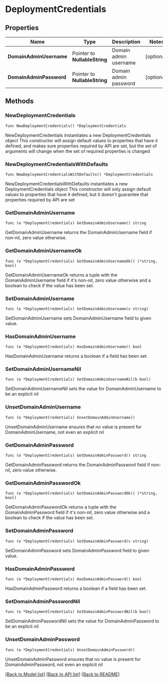 # DeploymentCredentials

## Properties

Name | Type | Description | Notes
------------ | ------------- | ------------- | -------------
**DomainAdminUsername** | Pointer to **NullableString** | Domain admin username | [optional] 
**DomainAdminPassword** | Pointer to **NullableString** | Domain admin password | [optional] 

## Methods

### NewDeploymentCredentials

`func NewDeploymentCredentials() *DeploymentCredentials`

NewDeploymentCredentials instantiates a new DeploymentCredentials object
This constructor will assign default values to properties that have it defined,
and makes sure properties required by API are set, but the set of arguments
will change when the set of required properties is changed

### NewDeploymentCredentialsWithDefaults

`func NewDeploymentCredentialsWithDefaults() *DeploymentCredentials`

NewDeploymentCredentialsWithDefaults instantiates a new DeploymentCredentials object
This constructor will only assign default values to properties that have it defined,
but it doesn't guarantee that properties required by API are set

### GetDomainAdminUsername

`func (o *DeploymentCredentials) GetDomainAdminUsername() string`

GetDomainAdminUsername returns the DomainAdminUsername field if non-nil, zero value otherwise.

### GetDomainAdminUsernameOk

`func (o *DeploymentCredentials) GetDomainAdminUsernameOk() (*string, bool)`

GetDomainAdminUsernameOk returns a tuple with the DomainAdminUsername field if it's non-nil, zero value otherwise
and a boolean to check if the value has been set.

### SetDomainAdminUsername

`func (o *DeploymentCredentials) SetDomainAdminUsername(v string)`

SetDomainAdminUsername sets DomainAdminUsername field to given value.

### HasDomainAdminUsername

`func (o *DeploymentCredentials) HasDomainAdminUsername() bool`

HasDomainAdminUsername returns a boolean if a field has been set.

### SetDomainAdminUsernameNil

`func (o *DeploymentCredentials) SetDomainAdminUsernameNil(b bool)`

 SetDomainAdminUsernameNil sets the value for DomainAdminUsername to be an explicit nil

### UnsetDomainAdminUsername
`func (o *DeploymentCredentials) UnsetDomainAdminUsername()`

UnsetDomainAdminUsername ensures that no value is present for DomainAdminUsername, not even an explicit nil
### GetDomainAdminPassword

`func (o *DeploymentCredentials) GetDomainAdminPassword() string`

GetDomainAdminPassword returns the DomainAdminPassword field if non-nil, zero value otherwise.

### GetDomainAdminPasswordOk

`func (o *DeploymentCredentials) GetDomainAdminPasswordOk() (*string, bool)`

GetDomainAdminPasswordOk returns a tuple with the DomainAdminPassword field if it's non-nil, zero value otherwise
and a boolean to check if the value has been set.

### SetDomainAdminPassword

`func (o *DeploymentCredentials) SetDomainAdminPassword(v string)`

SetDomainAdminPassword sets DomainAdminPassword field to given value.

### HasDomainAdminPassword

`func (o *DeploymentCredentials) HasDomainAdminPassword() bool`

HasDomainAdminPassword returns a boolean if a field has been set.

### SetDomainAdminPasswordNil

`func (o *DeploymentCredentials) SetDomainAdminPasswordNil(b bool)`

 SetDomainAdminPasswordNil sets the value for DomainAdminPassword to be an explicit nil

### UnsetDomainAdminPassword
`func (o *DeploymentCredentials) UnsetDomainAdminPassword()`

UnsetDomainAdminPassword ensures that no value is present for DomainAdminPassword, not even an explicit nil

[[Back to Model list]](../README.md#documentation-for-models) [[Back to API list]](../README.md#documentation-for-api-endpoints) [[Back to README]](../README.md)


